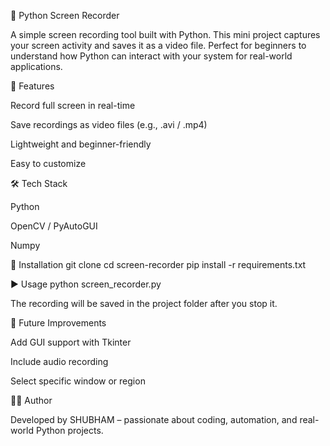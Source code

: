 🎥 Python Screen Recorder

A simple screen recording tool built with Python. This mini project captures your screen activity and saves it as a video file. Perfect for beginners to understand how Python can interact with your system for real-world applications.

🚀 Features

Record full screen in real-time

Save recordings as video files (e.g., .avi / .mp4)

Lightweight and beginner-friendly

Easy to customize

🛠️ Tech Stack

Python

OpenCV / PyAutoGUI

Numpy

📂 Installation
git clone 
cd screen-recorder
pip install -r requirements.txt

▶️ Usage
python screen_recorder.py


The recording will be saved in the project folder after you stop it.

📌 Future Improvements

Add GUI support with Tkinter

Include audio recording

Select specific window or region

👨‍💻 Author

Developed by SHUBHAM – passionate about coding, automation, and real-world Python projects.
